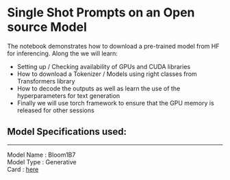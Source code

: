 # Single Shot Prompts on an Open source Model 
The notebook demonstrates how to download a pre-trained model from HF for inferencing. Along the we will learn: 
- Setting up / Checking availability of GPUs and CUDA libraries
- How to download a Tokenizer / Models using right classes from Transformers library
- How to decode the outputs as well as learn the use of the hyperparameters for text generation
- Finally we will use torch framework to ensure that the GPU memory is released for other sessions

## Model Specifications used: 
---
Model Name : Bloom1B7  
Model Type : Generative  
Card : [here](https://huggingface.co/bigscience/bloom-1b7)